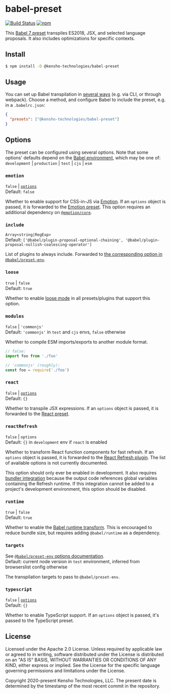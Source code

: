 # babel-preset

[![Build Status](https://img.shields.io/github/workflow/status/kensho-technologies/babel-preset/test/master)](https://github.com/kensho-technologies/babel-preset/actions)
[![npm](https://img.shields.io/npm/v/@kensho-technologies/babel-preset.svg)](https://npm.im/@kensho-technologies/babel-preset)

This [Babel 7 preset](http://babeljs.io/docs/plugins/#presets) transpiles ES2018, JSX, and selected language proposals. It also includes optimizations for specific contexts.

## Install

```sh
$ npm install -D @kensho-technologies/babel-preset
```

## Usage

You can set up Babel transpilation in [several ways](http://babeljs.io/docs/setup) (e.g. via CLI, or through webpack). Choose a method, and configure Babel to include the preset, e.g. in a `.babelrc.json`:

```json
{
  "presets": ["@kensho-technologies/babel-preset"]
}
```

## Options

The preset can be configured using several options. Note that some options' defaults depend on the [Babel environment](https://babeljs.io/docs/en/options#envname), which may be one of: `development` | `production` | `test` | `cjs` | `esm`

### `emotion`

`false` | [`options`](https://emotion.sh/docs/@emotion/babel-preset-css-prop#options)<br />
Default: `false`

Whether to enable support for CSS-in-JS via [Emotion](https://emotion.sh). If an `options` object is passed, it is forwarded to the [Emotion preset](https://emotion.sh/docs/@emotion/babel-preset-css-prop). This option requires an additional dependency on [`@emotion/core`](https://npm.im/@emotion/core).

### `include`

`Array<string|RegExp>`<br />
Default: `['@babel/plugin-proposal-optional-chaining', '@babel/plugin-proposal-nullish-coalescing-operator']`

List of plugins to always include. Forwarded to [the corresponding option in `@babel/preset-env`](https://babeljs.io/docs/en/babel-preset-env#include).

### `loose`

`true` | `false`<br />
Default: `true`

Whether to enable [loose mode](http://2ality.com/2015/12/babel6-loose-mode.html) in all presets/plugins that support this option.

### `modules`

`false` | `'commonjs'`<br />
Default: `'commonjs'` in `test` and `cjs` envs, `false` otherwise

Whether to compile ESM imports/exports to another module format.

```js
// false:
import foo from './foo'

// 'commonjs' (roughly):
const foo = require('./foo')
```

### `react`

`false` | [`options`](https://babeljs.io/docs/en/babel-preset-react#options)<br />
Default: `{}`

Whether to transpile JSX expressions. If an `options` object is passed, it is forwarded to the [React preset](https://babeljs.io/docs/en/babel-preset-react).

### `reactRefresh`

`false` | `options`<br />
Default: `{}` in `development` env if `react` is enabled

Whether to transform React function components for fast refresh. If an `options` object is passed, it is forwarded to the [React Refresh plugin](https://github.com/facebook/react/tree/3c1efa0d771d3dfb2666b7f4a4392cc851146d44/packages/react-refresh). The list of available options is not currently documented.

This option should only ever be enabled in development. It also requires [bundler integration](https://github.com/pmmmwh/react-refresh-webpack-plugin) because the output code references global variables containing the Refresh runtime. If this integration cannot be added to a project's development environment, this option should be disabled.

### `runtime`

`true` | `false`<br />
Default: `true`

Whether to enable the [Babel runtime transform](https://babeljs.io/docs/en/next/babel-plugin-transform-runtime). This is encouraged to reduce bundle size, but requires adding `@babel/runtime` as a dependency.

### `targets`

See [`@babel/preset-env` options documentation](http://babeljs.io/docs/en/babel-preset-env#targets).<br />
Default: current node version in `test` environment, inferred from browserslist config otherwise

The transpilation targets to pass to `@babel/preset-env`.

### `typescript`

`false` | [`options`](https://babeljs.io/docs/en/babel-preset-typescript#options)<br />
Default: `{}`

Whether to enable TypeScript support. If an `options` object is passed, it's passed to the TypeScript preset.

## License

Licensed under the Apache 2.0 License. Unless required by applicable law or agreed to in writing, software distributed under the License is distributed on an "AS IS" BASIS, WITHOUT WARRANTIES OR CONDITIONS OF ANY KIND, either express or implied. See the License for the specific language governing permissions and limitations under the License.

Copyright 2020-present Kensho Technologies, LLC. The present date is determined by the timestamp of the most recent commit in the repository.
